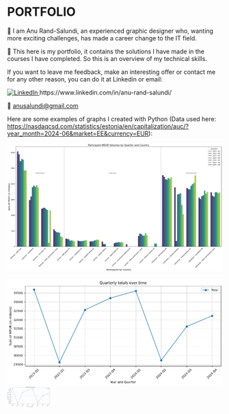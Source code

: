 # PORTFOLIO

👋 I am Anu Rand-Salundi, 
an experienced graphic designer who, wanting more exciting challenges, has made a career change to the IT field. 

💼 This here is my portfolio, it contains the solutions I have made in the courses I have completed. So this is an overview of my technical skills.

If you want to leave me feedback, make an interesting offer or contact me for any other reason, you can do it at Linkedin or email: 

  <a href="https://www.linkedin.com/in/anu-rand-salundi/">
    <img src="https://upload.wikimedia.org/wikipedia/commons/c/ca/LinkedIn_logo_initials.png" alt="LinkedIn" width="16">
  </a>  https://www.linkedin.com/in/anu-rand-salundi/

:email: anusalundi@gmail.com

Here are some examples of graphs I created with Python (Data used here: https://nasdaqcsd.com/statistics/estonia/en/capitalization/auc/?year_month=2024-06&market=EE&currency=EUR):

![Nasdaq Data Bar Plot table](https://github.com/anusalundi/portfolio/blob/main/Data%20Analysis/Nasdaq1.png)

![Nasdaq Data Line Chart](https://github.com/anusalundi/portfolio/blob/main/Data%20Analysis/Nasdaq2.png)
<img src="https://github.com/anusalundi/portfolio/blob/main/Data%20Analysis/Nasdaq2.png" width="100" />
